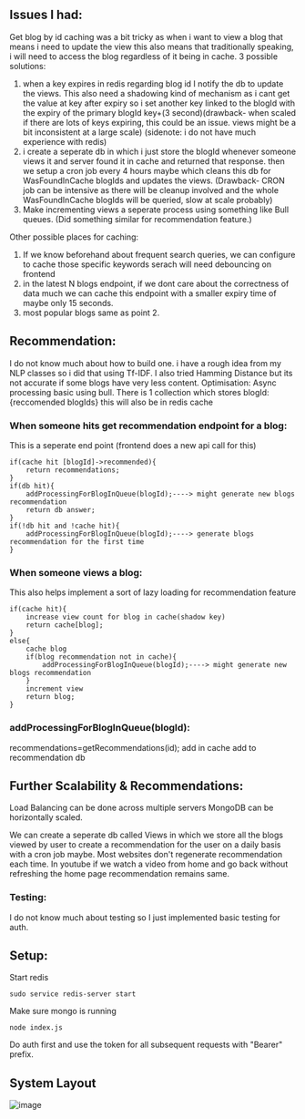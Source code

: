 ## Issues I had:
Get blog by id caching was a bit tricky as when i want to view a blog that means i need to update the view this also means that traditionally speaking, i will need to access the blog regardless 
of it being in cache.
3 possible solutions:
1. when a key expires in redis regarding blog id I notify the db to update the views. This also need
 a shadowing kind of mechanism as i cant get the value at key after expiry so i set another key 
 linked to the blogId with the expiry of the primary blogId key+(3 second)(drawback- when scaled if there are lots of keys expiring, this could be an issue. views might be a bit inconsistent at a large scale) (sidenote: i do not have much experience with redis)
2. i create a seperate db in which i just store the blogId whenever someone views it and server found it in cache and returned that response. then we setup a cron job every 4 hours maybe which cleans this db for WasFoundInCache blogIds and updates the views. (Drawback- CRON job can be intensive as there will be cleanup involved and the whole WasFoundInCache blogIds will be queried, slow at scale probably)
3. Make incrementing views a seperate process using something like Bull queues. (Did something similar for recommendation feature.)

Other possible places for caching:
1. If we know beforehand about frequent search queries, we can configure to cache those specific keywords
serach will need debouncing on frontend
2. in the latest N blogs endpoint, if we dont care about the correctness of data much we can cache this endpoint with a smaller expiry time of maybe only 15 seconds.
3. most popular blogs same as point 2.

## Recommendation:
I do not know much about how to build one. i have a rough idea from my NLP classes so i did that using Tf-IDF. I also tried Hamming Distance but its not accurate if some blogs have very less content.
Optimisation: Async processing basic using bull.
There is 1 collection which stores blogId: {reccomended blogIds}
this will also be in redis cache

### When someone hits get recommendation endpoint for a blog:
This is a seperate end point (frontend does a new api call for this)
```
if(cache hit [blogId]->recommended){
    return recommendations;
}
if(db hit){
    addProcessingForBlogInQueue(blogId);----> might generate new blogs recommendation
    return db answer;
}
if(!db hit and !cache hit){
    addProcessingForBlogInQueue(blogId);----> generate blogs recommendation for the first time
}
```

### When someone views a blog:
This also helps implement a sort of lazy loading for recommendation feature
```
if(cache hit){
    increase view count for blog in cache(shadow key)
    return cache[blog];
}
else{
    cache blog
    if(blog recommendation not in cache){
        addProcessingForBlogInQueue(blogId);----> might generate new blogs recommendation
    }
    increment view
    return blog;
}
```
### addProcessingForBlogInQueue(blogId):
recommendations=getRecommendations(id);
add in cache
add to recommendation db

## Further Scalability & Recommendations:

Load Balancing can be done across multiple servers
MongoDB can be horizontally scaled.

We can create a seperate db called Views in which we store all the blogs viewed by user to create a recommendation for the user on a daily basis with a cron job maybe. Most websites don't regenerate recommendation each time. In youtube if we watch a video from home and go back without refreshing the home page recommendation remains same.

### Testing:
I do not know much about testing so I just implemented basic testing for auth.

## Setup:
Start redis
```
sudo service redis-server start
```
Make sure mongo is running
```
node index.js
```
Do auth first and use the token for all subsequent requests with "Bearer" prefix.
## System Layout
![image](https://github.com/hitenSharma17/blog-crud/assets/142577930/7339ed9b-72c5-4539-91c9-2a785610518a)
